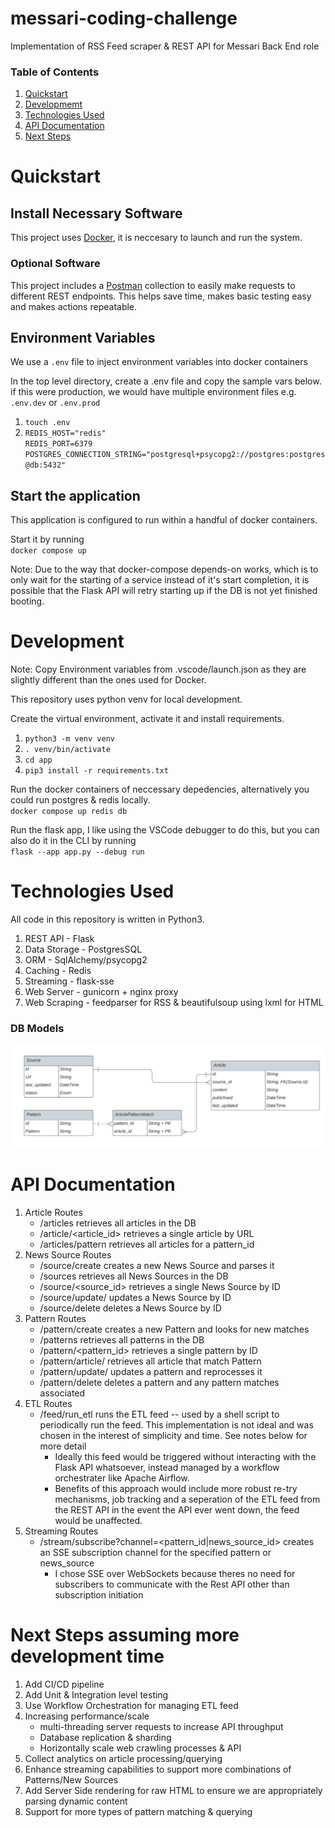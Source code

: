 # messari-coding-challenge

Implementation of RSS Feed scraper & REST API for Messari Back End role

### Table of Contents

1. [Quickstart](#quickstart)
2. [Developmemt](#Development)
3. [Technologies Used](#technologies-used)
4. [API Documentation](#api-documentation)
5. [Next Steps](#next-steps-assuming-more-development-time)

# Quickstart

## Install Necessary Software

This project uses [Docker](https://docs.docker.com/get-docker/), it is neccesary to launch and run the system.

### Optional Software

This project includes a [Postman](https://www.postman.com/downloads/) collection to easily make requests to different REST endpoints. This helps save time, makes basic testing easy and makes actions repeatable.

## Environment Variables

We use a `.env` file to inject environment variables into docker containers

In the top level directory, create a .env file and copy the sample vars below. if this were production, we would have multiple environment files e.g. `.env.dev` or `.env.prod`

1. `touch .env`
2. `REDIS_HOST="redis"`  
   `REDIS_PORT=6379`  
   `POSTGRES_CONNECTION_STRING="postgresql+psycopg2://postgres:postgres@db:5432"`

## Start the application

This application is configured to run within a handful of docker containers.

Start it by running  
`docker compose up`

Note: Due to the way that docker-compose depends-on works, which is to only wait for the starting of a service instead of it's start completion, it is possible that the Flask API will retry starting up if the DB is not yet finished booting.

# Development

Note: Copy Environment variables from .vscode/launch.json as they are slightly different than the ones used for Docker.

This repository uses python venv for local development.

Create the virtual environment, activate it and install requirements.

1. `python3 -m venv venv`
2. `. venv/bin/activate`
3. `cd app`
4. `pip3 install -r requirements.txt`

Run the docker containers of neccessary depedencies, alternatively you could run postgres & redis locally.  
`docker compose up redis db`

Run the flask app, I like using the VSCode debugger to do this, but you can also do it in the CLI by running  
`flask --app app.py --debug run`

# Technologies Used

All code in this repository is written in Python3.

1. REST API - Flask
2. Data Storage - PostgresSQL
3. ORM - SqlAlchemy/psycopg2
4. Caching - Redis
5. Streaming - flask-sse
6. Web Server - gunicorn + nginx proxy
7. Web Scraping - feedparser for RSS & beautifulsoup using lxml for HTML

### DB Models

![DB Documentation](docs/Database_Diagram_Messari.png)

# API Documentation

1. Article Routes
   - /articles retrieves all articles in the DB
   - /article/<article_id> retrieves a single article by URL
   - /articles/pattern retrieves all articles for a pattern_id
2. News Source Routes
   - /source/create creates a new News Source and parses it
   - /sources retrieves all News Sources in the DB
   - /source/<source_id> retrieves a single News Source by ID
   - /source/update/ updates a News Source by ID
   - /source/delete deletes a News Source by ID
3. Pattern Routes
   - /pattern/create creates a new Pattern and looks for new matches
   - /patterns retrieves all patterns in the DB
   - /pattern/<pattern_id> retrieves a single pattern by ID
   - /pattern/article/ retrieves all article that match Pattern
   - /pattern/update/ updates a pattern and reprocesses it
   - /pattern/delete deletes a pattern and any pattern matches associated
4. ETL Routes
   - /feed/run_etl runs the ETL feed -- used by a shell script to periodically run the feed. This implementation is not ideal and was chosen in the interest of simplicity and time. See notes below for more detail
     - Ideally this feed would be triggered without interacting with the Flask API whatsoever, instead managed by a workflow orchestrater like Apache Airflow.
     - Benefits of this approach would include more robust re-try mechanisms, job tracking and a seperation of the ETL feed from the REST API in the event the API ever went down, the feed would be unaffected.
5. Streaming Routes
   - /stream/subscribe?channel=<pattern_id|news_source_id> creates an SSE subscription channel for the specified pattern or news_source
     - I chose SSE over WebSockets because theres no need for subscribers to communicate with the Rest API other than subscription initiation

# Next Steps assuming more development time

1. Add CI/CD pipeline
2. Add Unit & Integration level testing
3. Use Workflow Orchestration for managing ETL feed
4. Increasing performance/scale
   - multi-threading server requests to increase API throughput
   - Database replication & sharding
   - Horizontally scale web crawling processes & API
5. Collect analytics on article processing/querying
6. Enhance streaming capabilities to support more combinations of Patterns/New Sources
7. Add Server Side rendering for raw HTML to ensure we are appropriately parsing dynamic content
8. Support for more types of pattern matching & querying
